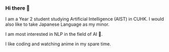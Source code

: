 ### Hi there 👋

I am a Year 2 student studying Artificial Intelligence (AIST) in CUHK. I would also like to take Japanese Language as my minor.

I am most interested in NLP in the field of AI 🧠.

I like coding and watching anime in my spare time.

<!--
**yflam1/yflam1** is a ✨ _special_ ✨ repository because its `README.md` (this file) appears on your GitHub profile.

Here are some ideas to get you started:

- 🔭 I’m currently working on ...
- 🌱 I’m currently learning ...
- 👯 I’m looking to collaborate on ...
- 🤔 I’m looking for help with ...
- 💬 Ask me about ...
- 📫 How to reach me: ...
- 😄 Pronouns: ...
- ⚡ Fun fact: ...
-->
